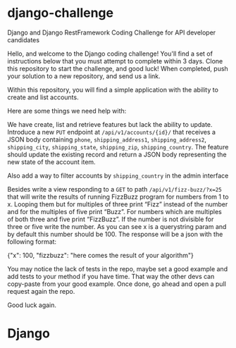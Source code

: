 # django-challenge
Django and Django RestFramework Coding Challenge for API developer candidates

Hello, and welcome to the Django coding challenge! You'll find a set of instructions below that you must attempt to complete within 3 days. Clone this repository to start the challenge, and good luck! When completed, push your solution to a new repository, and send us a link.

Within this repository, you will find a simple application with the ability to create and list accounts.

Here are some things we need help with:

We have create, list and retrieve features but lack the ability to update. Introduce a new `PUT` endpoint at `/api/v1/accounts/{id}/` that receives a JSON body containing `phone`, `shipping_address1`, `shipping_address2`, `shipping_city`, `shipping_state`, `shipping_zip`,
`shipping_country`. The feature should update the existing record and return a JSON body representing the new state of the account item.

Also add a way to filter accounts by `shipping_country` in the admin interface

Besides write a view responding to a `GET` to path `/api/v1/fizz-buzz/?x=25` that will write the results of running FizzBuzz program for numbers from 1 to x. 
Looping them but for multiples of three print “Fizz” instead of the number and for the multiples of five print “Buzz”. For numbers which are multiples of both three and five print “FizzBuzz”. If the number is not divisible for three or five write the number.
As you can see x is a querystring param and by default this number should be 100. The response will be a json with the following format:

{"x": 100, "fizzbuzz": "here comes the result of your algorithm"}

You may notice the lack of tests in the repo, maybe set a good example and add tests to your method if you have time. That way the other devs can copy-paste from your good example. Once done, go ahead and open a pull request again the repo.

Good luck again.
# Django
